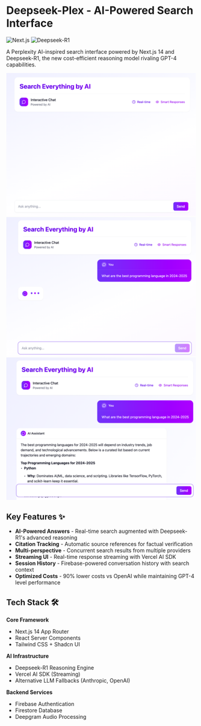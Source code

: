 # Deepseek-Plex - AI-Powered Search Interface

![Next.js](https://img.shields.io/badge/Next.js-14.0.0-black?logo=next.js)
![Deepseek-R1](https://img.shields.io/badge/Deepseek-R1-7d3aea)

A Perplexity AI-inspired search interface powered by Next.js 14 and Deepseek-R1, the new cost-efficient reasoning model rivaling GPT-4 capabilities.

![Deepseek Plex Interface](images/home_clone.png)
![Deepseek Plex Interface](images/home_reasoning.png)
![Deepseek Plex Interface](images/home_response.png)

## Key Features ✨

- **AI-Powered Answers** - Real-time search augmented with Deepseek-R1's advanced reasoning
- **Citation Tracking** - Automatic source references for factual verification
- **Multi-perspective** - Concurrent search results from multiple providers
- **Streaming UI** - Real-time response streaming with Vercel AI SDK
- **Session History** - Firebase-powered conversation history with search context
- **Optimized Costs** - 90% lower costs vs OpenAI while maintaining GPT-4 level performance

## Tech Stack 🛠️

**Core Framework**
- Next.js 14 App Router
- React Server Components
- Tailwind CSS + Shadcn UI

**AI Infrastructure**
- Deepseek-R1 Reasoning Engine
- Vercel AI SDK (Streaming)
- Alternative LLM Fallbacks (Anthropic, OpenAI)

**Backend Services**
- Firebase Authentication
- Firestore Database
- Deepgram Audio Processing